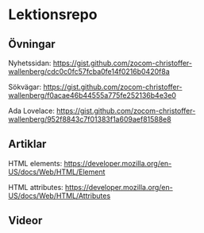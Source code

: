 # Lektionsrepo

## Övningar

Nyhetssidan: https://gist.github.com/zocom-christoffer-wallenberg/cdc0c0fc57fcba0fe14f0216b0420f8a

Sökvägar: https://gist.github.com/zocom-christoffer-wallenberg/f0acae46b44555a775fe252136b4e3e0

Ada Lovelace: https://gist.github.com/zocom-christoffer-wallenberg/952f8843c7f01383f1a609aef81588e8

## Artiklar

HTML elements: https://developer.mozilla.org/en-US/docs/Web/HTML/Element

HTML attributes: https://developer.mozilla.org/en-US/docs/Web/HTML/Attributes

## Videor
